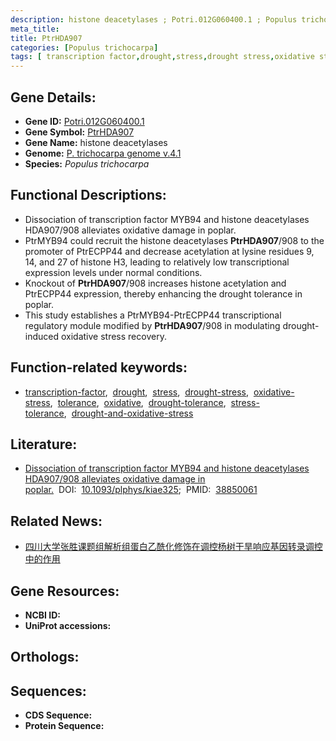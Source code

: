 ```yaml
---
description: histone deacetylases ; Potri.012G060400.1 ; Populus trichocarpa
meta_title:
title: PtrHDA907
categories: [Populus trichocarpa]
tags: [ transcription factor,drought,stress,drought stress,oxidative stress,tolerance,oxidative,drought tolerance,stress tolerance,drought and oxidative stress ]
---
```


## Gene Details:
- **Gene ID:** [Potri.012G060400.1]()
- **Gene Symbol:** <u>PtrHDA907</u>
- **Gene Name:** histone deacetylases
- **Genome:** [P. trichocarpa genome v.4.1]()
- **Species:** *Populus trichocarpa*

## Functional Descriptions:
   - Dissociation of transcription factor MYB94 and histone deacetylases HDA907/908 alleviates oxidative damage in poplar.
   - PtrMYB94 could recruit the histone deacetylases **PtrHDA907**/908 to the promoter of PtrECPP44 and decrease acetylation at lysine residues 9, 14, and 27 of histone H3, leading to relatively low transcriptional expression levels under normal conditions.
   - Knockout of **PtrHDA907**/908 increases histone acetylation and PtrECPP44 expression, thereby enhancing the drought tolerance in poplar.
   - This study establishes a PtrMYB94-PtrECPP44 transcriptional regulatory module modified by **PtrHDA907**/908 in modulating drought-induced oxidative stress recovery.

## Function-related keywords:
   - [transcription-factor](/tags/transcription-factor/),&nbsp;&nbsp;[drought](/tags/drought/),&nbsp;&nbsp;[stress](/tags/stress/),&nbsp;&nbsp;[drought-stress](/tags/drought-stress/),&nbsp;&nbsp;[oxidative-stress](/tags/oxidative-stress/),&nbsp;&nbsp;[tolerance](/tags/tolerance/),&nbsp;&nbsp;[oxidative](/tags/oxidative/),&nbsp;&nbsp;[drought-tolerance](/tags/drought-tolerance/),&nbsp;&nbsp;[stress-tolerance](/tags/stress-tolerance/),&nbsp;&nbsp;[drought-and-oxidative-stress](/tags/drought-and-oxidative-stress/)

## Literature:
   - [Dissociation of transcription factor MYB94 and histone deacetylases HDA907/908 alleviates oxidative damage in poplar.](https://www.doi.org/10.1093/plphys/kiae325)&nbsp;&nbsp;DOI:&nbsp;&nbsp;[10.1093/plphys/kiae325](https://www.doi.org/10.1093/plphys/kiae325);&nbsp;&nbsp;PMID:&nbsp;&nbsp;[38850061](https://pubmed.ncbi.nlm.nih.gov/38850061/)

## Related News:
   - [四川大学张胜课题组解析组蛋白乙酰化修饰在调控杨树干旱响应基因转录调控中的作用](https://mp.weixin.qq.com/s?__biz=MzIyOTY2NDYyNQ==&mid=2247601573&idx=4&sn=c269ab0f0d95d4105aa8bbdd0da5b2f9&chksm=e9de6281e7f3c35821c8fd38243d4077d8c67bd8b0eee61712e977889629aa7d3ba472b11aa9&scene=27#wechat_redirect)

## Gene Resources:
- **NCBI ID:**  [](https://www.ncbi.nlm.nih.gov/search/all/?term=)
- **UniProt accessions:**  [](https://www.uniprot.org/uniprotkb//entry)

## Orthologs:

## Sequences:
- **CDS Sequence:**
- **Protein Sequence:**
